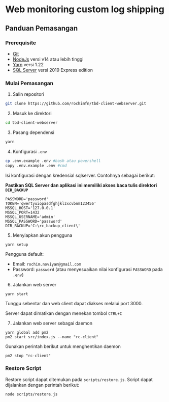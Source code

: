 # Web monitoring custom log shipping

## Panduan Pemasangan

### Prerequisite

* [Git](https://git-scm.com/downloads)
* [NodeJs](https://nodejs.org/en/download/) versi v14 atau lebih tinggi
* [Yarn](https://classic.yarnpkg.com/lang/en/docs/install/) versi 1.22
* [SQL Server](https://www.microsoft.com/en-us/sql-server/sql-server-downloads) versi 2019 Express edition


### Mulai Pemasangan

1. Salin repositori

```bash
git clone https://github.com/rochimfn/tbd-client-webserver.git
```

2. Masuk ke direktori

```bash
cd tbd-client-webserver
```

3. Pasang dependensi

```bash
yarn 
```

4. Konfigurasi `.env`

```bash
cp .env.example .env #bash atau powershell
copy .env.example .env #cmd
```

Isi konfigurasi dengan kredensial sqlserver. Contohnya sebagai berikut:

**Pastikan SQL Server dan aplikasi ini memiliki akses baca tulis direktori `DIR_BACKUP`**
```env
PASSWORD='password'
TOKEN='qwertyuiopasdfghjklzxcvbnm123456'
MSSQL_HOST='127.0.0.1'
MSSQL_PORT=1432
MSSQL_USERNAME='admin'
MSSQL_PASSWORD='password'
DIR_BACKUP='C:\rc_backup_client\'
```

5. Menyiapkan akun pengguna

```
yarn setup
```

Pengguna default:
  * Email: `rochim.noviyan@gmail.com`
  * Password: `password` (atau menyesuaikan nilai konfigurasi `PASSWORD` pada `.env`)


6. Jalankan web server


```
yarn start
```

Tunggu sebentar dan web client dapat diakses melalui port 3000.

Server dapat dimatikan dengan menekan tombol `CTRL+C`

7. Jalankan web server sebagai daemon


```
yarn global add pm2
pm2 start src/index.js --name "rc-client"
```

Gunakan perintah berikut untuk menghentikan daemon

```
pm2 stop "rc-client"
```


### Restore Script

Restore script dapat ditemukan pada `scripts/restore.js`. 
Script dapat dijalankan dengan perintah berikut:

```
node scripts/restore.js
```
